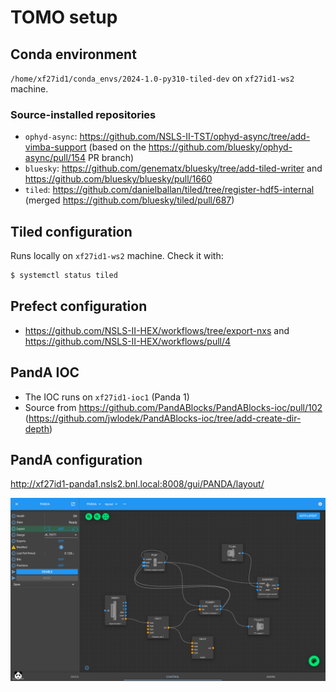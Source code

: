 # TOMO setup

## Conda environment

`/home/xf27id1/conda_envs/2024-1.0-py310-tiled-dev` on `xf27id1-ws2` machine.


### Source-installed repositories

- `ophyd-async`: https://github.com/NSLS-II-TST/ophyd-async/tree/add-vimba-support (based on the https://github.com/bluesky/ophyd-async/pull/154 PR branch)
- `bluesky`: https://github.com/genematx/bluesky/tree/add-tiled-writer and https://github.com/bluesky/bluesky/pull/1660
- `tiled`: https://github.com/danielballan/tiled/tree/register-hdf5-internal (merged https://github.com/bluesky/tiled/pull/687)


## Tiled configuration

Runs locally on `xf27id1-ws2` machine. Check it with:

```bash
$ systemctl status tiled
```


## Prefect configuration

- https://github.com/NSLS-II-HEX/workflows/tree/export-nxs and https://github.com/NSLS-II-HEX/workflows/pull/4


## PandA IOC

- The IOC runs on `xf27id1-ioc1` (Panda 1)
- Source from https://github.com/PandABlocks/PandABlocks-ioc/pull/102 (https://github.com/jwlodek/PandABlocks-ioc/tree/add-create-dir-depth)


## PandA configuration

http://xf27id1-panda1.nsls2.bnl.local:8008/gui/PANDA/layout/

![PandA config for HEX tomo](img/panda.png)